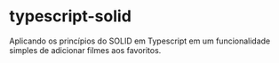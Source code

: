 # typescript-solid
Aplicando os princípios do SOLID em Typescript em um funcionalidade simples de adicionar filmes aos favoritos.
